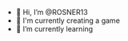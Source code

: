 - 👋 Hi, I’m @ROSNER13
- 👀 I'm currently creating a game
- 🌱 I’m currently learning 

<!---
ROSNER13/ROSNER13 is a ✨ special ✨ repository because its `README.md` (this file) appears on your GitHub profile.
You can click the Preview link to take a look at your changes.
--->

